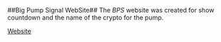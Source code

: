 ##Big Pump Signal WebSite##
The *BPS* website was created for show countdown and the name of the crypto for the pump.

<p><a href=https://bps.steelfri.fr//> Website </a></p>
